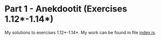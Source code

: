# Part 1 - Anekdootit (Exercises 1.12\*-1.14\*)
My solutions to exercises 1.12\*-1.14\*. My work can be found in file [index.js](/osa1/anekdootit/src/index.js).